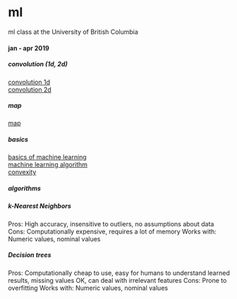 # ml
ml class at the University of British Columbia 

#### jan - apr 2019

##### convolution (1d, 2d)
[convolution 1d](http://www.songho.ca/dsp/convolution/convolution.html#cpp_conv1d)\
[convolution 2d](http://www.songho.ca/dsp/convolution/convolution2d_example.html )

##### map
[map](https://www.probabilitycourse.com/chapter9/9_1_2_MAP_estimation.php)

##### basics
[basics of machine learning](https://leetcode.com/explore/learn/card/machine-learning-101/287/what_is_ml/1617/)\
[machine learning algorithm](https://www.analyticsvidhya.com/blog/2017/09/common-machine-learning-algorithms/)\
[convexity](http://www.ee.bgu.ac.il/~haimp/it/lectures/append2_convex/ConvexFunctions.pdf)

##### algorithms

##### k-Nearest Neighbors

Pros: High accuracy, insensitive to outliers, no assumptions about data
Cons: Computationally expensive, requires a lot of memory
Works with: Numeric values, nominal values

##### Decision trees

Pros: Computationally cheap to use, easy for humans to understand learned results,
missing values OK, can deal with irrelevant features
Cons: Prone to overfitting
Works with: Numeric values, nominal values

